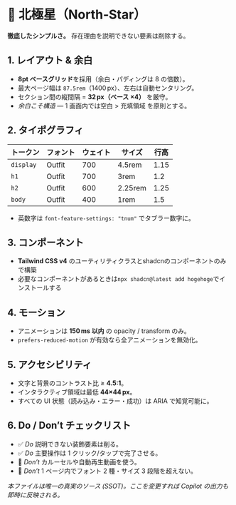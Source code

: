 # 🌟 北極星（North‑Star）
**徹底したシンプルさ。** 存在理由を説明できない要素は削除する。

## 1. レイアウト & 余白
- **8pt ベースグリッド**を採用（余白・パディングは 8 の倍数）。
- 最大ページ幅は `87.5rem`（1400 px）、左右は自動センタリング。
- セクション間の縦間隔 = **32 px（ベース ×4）** を厳守。
- *余白こそ構造* ― 1 画面内では空白 > 充填領域 を原則とする。

## 2. タイポグラフィ
| トークン | フォント | ウェイト | サイズ | 行高 |
|---------|----------|----------|--------|------|
| `display` | Outfit | 700 | 4.5rem | 1.15 |
| `h1`      | Outfit | 700 | 3rem   | 1.2  |
| `h2`      | Outfit | 600 | 2.25rem| 1.25 |
| `body`    | Outfit | 400 | 1rem   | 1.5  |
- 英数字は `font-feature-settings: "tnum"` でタブラー数字に。

## 3. コンポーネント
- **Tailwind CSS v4** のユーティリティクラスとshadcnのコンポーネントのみで構築
- 必要なコンポーネントがあるときは`npx shadcn@latest add hogehoge`でインストールする

## 4. モーション
- アニメーションは **150 ms 以内** の opacity / transform のみ。
- `prefers-reduced-motion` が有効なら全アニメーションを無効化。

## 5. アクセシビリティ
- 文字と背景のコントラスト比 ≥ **4.5:1**。
- インタラクティブ領域は最低 **44×44 px**。
- すべての UI 状態（読み込み・エラー・成功）は ARIA で知覚可能に。

## 6. Do / Don’t チェックリスト
- ✅ *Do* 説明できない装飾要素は削る。
- ✅ *Do* 主要操作は 1 クリック/タップで完了させる。
- 🚫 *Don’t* カルーセルや自動再生動画を使う。
- 🚫 *Don’t* 1 ページ内でフォント 2 種・サイズ 3 段階を超えない。

_本ファイルは唯一の真実のソース (SSOT)。ここを変更すれば Copilot の出力も即時に反映される。_

